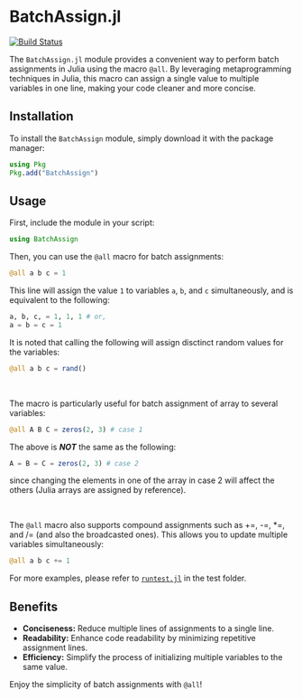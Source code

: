 # BatchAssign.jl

[![Build Status](https://github.com/akjake616/BatchAssign.jl/actions/workflows/CI.yml/badge.svg)](https://github.com/akjake616/BatchAssign.jl/actions/workflows/CI.yml)

The `BatchAssign.jl` module provides a convenient way to perform batch assignments in Julia using the macro `@all`. By leveraging metaprogramming techniques in Julia, this macro can assign a single value to multiple variables in one line, making your code cleaner and more concise.

## Installation

To install the `BatchAssign` module, simply download it with the package manager:

```julia
using Pkg
Pkg.add("BatchAssign")
```

## Usage

First, include the module in your script:

```julia
using BatchAssign
```

Then, you can use the `@all` macro for batch assignments:

```julia
@all a b c = 1
```

This line will assign the value `1` to variables `a`, `b`, and `c` simultaneously, and is equivalent to the following:

```julia
a, b, c, = 1, 1, 1 # or, 
a = b = c = 1
```
It is noted that calling the following will assign disctinct random values for the variables:

```julia
@all a b c = rand()
```

<br>

The macro is particularly useful for batch assignment of array to several variables:

```julia
@all A B C = zeros(2, 3) # case 1
```

The above is ***NOT*** the same as the following:

```julia
A = B = C = zeros(2, 3) # case 2
```

since changing the elements in one of the array in case 2 will affect the others (Julia arrays are assigned by reference).

<br>

The `@all` macro also supports compound assignments such as +=, -=, *=, and /= (and also the broadcasted ones). This allows you to update multiple variables simultaneously:

```julia
@all a b c += 1
```

For more examples, please refer to [`runtest.jl`](./test/runtests.jl) in the test folder.

## Benefits

- **Conciseness:** Reduce multiple lines of assignments to a single line.
- **Readability:** Enhance code readability by minimizing repetitive assignment lines.
- **Efficiency:** Simplify the process of initializing multiple variables to the same value.

Enjoy the simplicity of batch assignments with `@all`!
